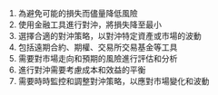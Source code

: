 

1. 為避免可能的損失而儘量降低風險
2. 使用金融工具進行對沖，將損失降至最小
3. 選擇合適的對沖策略，以對沖特定資產或市場的波動
4. 包括遠期合約、期權、交易所交易基金等工具
5. 需要對市場走向和預期的風險進行評估和分析
6. 進行對沖需要考慮成本和效益的平衡
7. 需要時時監控和調整對沖策略，以應對市場變化和波動